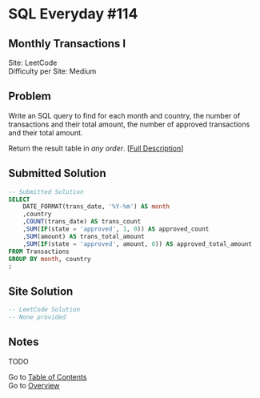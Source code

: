 # SQL Everyday \#114

## Monthly Transactions I

Site: LeetCode\
Difficulty per Site: Medium

## Problem

Write an SQL query to find for each month and country, the number of transactions and their total amount, the number of approved transactions and their total amount.

Return the result table in *any order*. [[Full Description](https://leetcode.com/problems/monthly-transactions-i/description/)]

## Submitted Solution

```sql
-- Submitted Solution
SELECT
    DATE_FORMAT(trans_date, '%Y-%m') AS month
    ,country
    ,COUNT(trans_date) AS trans_count
    ,SUM(IF(state = 'approved', 1, 0)) AS approved_count
    ,SUM(amount) AS trans_total_amount
    ,SUM(IF(state = 'approved', amount, 0)) AS approved_total_amount
FROM Transactions
GROUP BY month, country
;
```

## Site Solution

```sql
-- LeetCode Solution 
-- None provided
```

## Notes

TODO

Go to [Table of Contents](/README.md#contents)\
Go to [Overview](/README.md)
